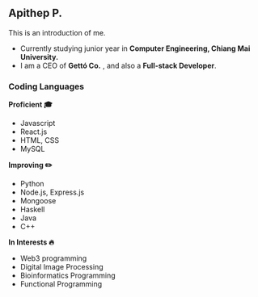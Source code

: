 ## Apithep P.
This is an introduction of me.

- Currently studying junior year in **Computer Engineering, Chiang Mai University.**
- I am a CEO of **Gettó Co.** , and also a **Full-stack Developer**.

### Coding Languages
**Proficient 🎓**
- Javascript
- React.js
- HTML, CSS
- MySQL


**Improving ✏️**
- Python
- Node.js, Express.js
- Mongoose
- Haskell
- Java
- C++

**In Interests 🔥**
- Web3 programming
- Digital Image Processing
- Bioinformatics Programming
- Functional Programming
